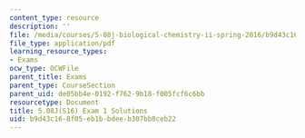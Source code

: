 ```yaml
---
content_type: resource
description: ''
file: /media/courses/5-08j-biological-chemistry-ii-spring-2016/b9d43c168f05eb1bbdeeb307bb8ceb22_MIT5_08jS16exam1_soln.pdf
file_type: application/pdf
learning_resource_types:
- Exams
ocw_type: OCWFile
parent_title: Exams
parent_type: CourseSection
parent_uid: de05bb4e-0192-f762-9b18-f005fcf6c6bb
resourcetype: Document
title: 5.08J(S16) Exam 1 Solutions
uid: b9d43c16-8f05-eb1b-bdee-b307bb8ceb22
---
```

